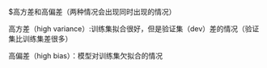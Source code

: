 $高方差和高偏差（两种情况会出现同时出现的情况）

高方差（high variance）:训练集拟合很好，但是验证集（dev）差的情况（验证集比训练集差很多）

高偏差（high bias）：模型对训练集欠拟合的情况

